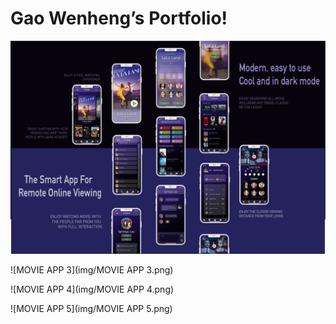 # Gao Wenheng’s Portfolio!

<img src="img/MOVIE APP 1.png" alt="MOVIE APP 1, " style="zoom:100%;" />

![MOVIE APP 3](img/MOVIE APP 3.png)

![MOVIE APP 4](img/MOVIE APP 4.png)

![MOVIE APP 5](img/MOVIE APP 5.png)
